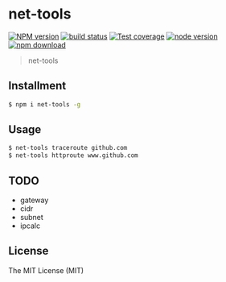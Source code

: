 # net-tools

[![NPM version][npm-image]][npm-url]
[![build status][travis-image]][travis-url]
[![Test coverage][coveralls-image]][coveralls-url]
[![node version][node-image]][node-url]
[![npm download][download-image]][download-url]

[npm-image]: https://img.shields.io/npm/v/net-tools.svg?style=flat-square
[npm-url]: https://npmjs.org/package/net-tools
[travis-image]: https://img.shields.io/travis/xudafeng/net-tools.svg?style=flat-square
[travis-url]: https://travis-ci.org/xudafeng/net-tools
[coveralls-image]: https://img.shields.io/coveralls/xudafeng/net-tools.svg?style=flat-square
[coveralls-url]: https://coveralls.io/r/xudafeng/net-tools?branch=master
[node-image]: https://img.shields.io/badge/node.js-%3E=_0.10-green.svg?style=flat-square
[node-url]: http://nodejs.org/download/
[download-image]: https://img.shields.io/npm/dm/net-tools.svg?style=flat-square
[download-url]: https://npmjs.org/package/net-tools

> net-tools

## Installment

```bash
$ npm i net-tools -g
```

## Usage

```bash
$ net-tools traceroute github.com
$ net-tools httproute www.github.com
```

## TODO

- gateway
- cidr
- subnet
- ipcalc

## License

The MIT License (MIT)
